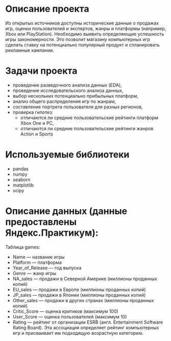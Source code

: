 # Описание проекта
Из открытых источников доступны исторические данные о продажах игр, оценки пользователей и экспертов, жанры и платформы (например, Xbox или PlayStation). Необходимо выявить определяющие успешность игры закономерности. Это позволит магазину компьютерных игр сделать ставку на потенциально популярный продукт и спланировать рекламные кампании.
# Задачи проекта
- проведение разведочного анализа данных (EDA),
- проведение исследовательского анализа данных,
- выбор нескольких потенциально прибыльных платформ,
- анализ общего распределения игр по жанрам,
- составление портрета пользователя для разных регионов,
- проверка гипотез:
  - отличаются ли средние пользовательские рейтинги платформ Xbox One и PC,
  - отличаются ли средние пользовательские рейтинги жанров Action и Sports
 # Используемые библиотеки
- pandas
- numpy
- seaborn
- matplotlib
- scipy
# Описание данных (данные предоставлены Яндекс.Практикум):
Таблица games:
- Name — название игры
- Platform — платформа
- Year_of_Release — год выпуска
- Genre — жанр игры
- NA_sales — продажи в Северной Америке (миллионы проданных копий)
- EU_sales — продажи в Европе (миллионы проданных копий)
- JP_sales — продажи в Японии (миллионы проданных копий)
- Other_sales — продажи в других странах (миллионы проданных копий)
- Critic_Score — оценка критиков (максимум 100)
- User_Score — оценка пользователей (максимум 10)
- Rating — рейтинг от организации ESRB (англ. Entertainment Software Rating Board). Эта ассоциация определяет рейтинг компьютерных игр и присваивает им подходящую возрастную категорию.
